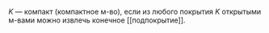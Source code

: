 $K$ — компакт (компактное м-во), если из любого покрытия $K$ открытыми м-вами можно извлечь конечное [[подпокрытие]].